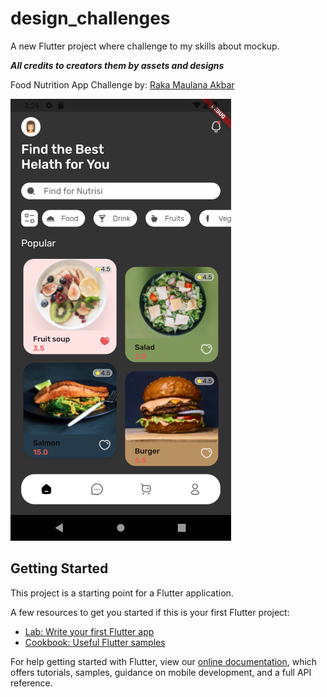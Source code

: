 # design_challenges

A new Flutter project where challenge to my skills about mockup.

_**All credits to creators them by assets and designs**_

Food Nutrition App Challenge by: [Raka Maulana Akbar](https://www.uplabs.com/rakamaulanaakbar96)

![nutrition.png](screenshots/nutrition.png)

## Getting Started

This project is a starting point for a Flutter application.

A few resources to get you started if this is your first Flutter project:

- [Lab: Write your first Flutter app](https://flutter.dev/docs/get-started/codelab)
- [Cookbook: Useful Flutter samples](https://flutter.dev/docs/cookbook)

For help getting started with Flutter, view our
[online documentation](https://flutter.dev/docs), which offers tutorials,
samples, guidance on mobile development, and a full API reference.
